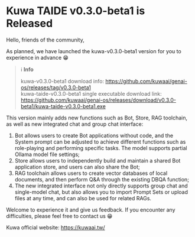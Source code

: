 # Kuwa TAIDE v0.3.0-beta1 is Released

Hello, friends of the community,

As planned, we have launched the kuwa-v0.3.0-beta1 version for you to experience in advance 😁

> ℹ️ **Info** 
> 
> kuwa-v0.3.0-beta1 download info: https://github.com/kuwaai/genai-os/releases/tag/v0.3.0-beta1  
> kuwa-taide-v0.3.0-beta1 single executable download link: https://github.com/kuwaai/genai-os/releases/download/v0.3.0-beta1/kuwa-taide-v0.3.0-beta1.exe

<!-- truncate -->

This version mainly adds new functions such as Bot, Store, RAG toolchain, as well as new integrated chat and group chat interface:
1. Bot allows users to create Bot applications without code, and the System prompt can be adjusted to achieve different functions such as role-playing and performing specific tasks. The model supports partial Ollama model file settings;
2. Store allows users to independently build and maintain a shared Bot application store, and users can also share the Bot;
3. RAG toolchain allows users to create vector databases of local documents, and then perform Q&A through the existing DBQA function;
4. The new integrated interface not only directly supports group chat and single-model chat, but also allows you to import Prompt Sets or upload files at any time, and can also be used for related RAGs.

Welcome to experience it and give us feedback. If you encounter any difficulties, please feel free to contact us 😁

Kuwa official website: https://kuwaai.tw/